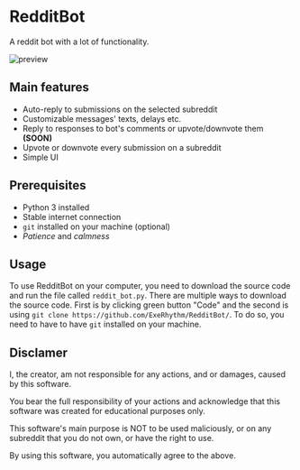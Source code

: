 # RedditBot
 A reddit bot with a lot of functionality.
 
![preview]
## Main features
 * Auto-reply to submissions on the selected subreddit
 * Customizable messages' texts, delays etc.
 * Reply to responses to bot's comments or upvote/downvote them **(SOON)**
 * Upvote or downvote every submission on a subreddit
 * Simple UI
 
## Prerequisites
 * Python 3 installed
 * Stable internet connection
 * `git` installed on your machine (optional)
 * *Patience* and *calmness*

## Usage
 To use RedditBot on your computer, you need to download the source code and run the file called `reddit_bot.py`.
 There are multiple ways to download the source code. First is by clicking green button "Code" and the second is using `git clone https://github.com/ExeRhythm/RedditBot/`. To do so, you need to have to have `git` installed on your machine. 

## Disclamer 
I, the creator, am not responsible for any actions, and or damages, caused by this software.

You bear the full responsibility of your actions and acknowledge that this software was created for educational purposes only.

This software's main purpose is NOT to be used maliciously, or on any subreddit that you do not own, or have the right to use.

By using this software, you automatically agree to the above.


[preview]: https://repository-images.githubusercontent.com/343395445/0b227e80-7aa3-11eb-9008-ab10e513e72e
